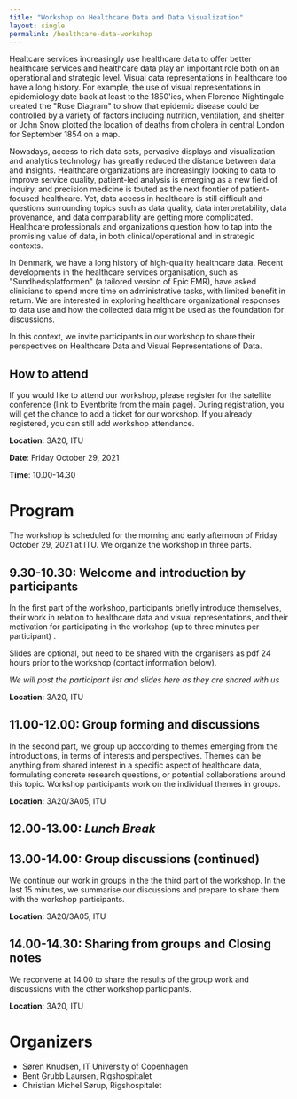 ```yaml
---
title: "Workshop on Healthcare Data and Data Visualization"
layout: single
permalink: /healthcare-data-workshop
---
```


Healtcare services increasingly use healthcare data to offer better healthcare services and healthcare data play an important role both on an operational and strategic level. Visual data representations in healthcare too have a long history. For example, the use of visual representations in epidemiology date back at least to the 1850'ies, when Florence Nightingale created the "Rose Diagram" to show that epidemic disease could be controlled by a variety of factors including nutrition, ventilation, and shelter or John Snow plotted the location of deaths from cholera in central London for September 1854 on a map.

Nowadays, access to rich data sets, pervasive displays and visualization and analytics technology has greatly reduced the distance between data and insights. Healthcare organizations are increasingly looking to data to improve service quality, patient-led analysis is emerging as a new field of inquiry, and precision medicine is touted as the next frontier of patient-focused healthcare. Yet, data access in healthcare is still difficult and questions surrounding topics such as data quality, data interpretability, data provenance, and data comparability are getting more complicated. Healthcare professionals and organizations question how to tap into the promising value of data, in both clinical/operational and in strategic contexts.

In Denmark, we have a long history of high-quality healthcare data. Recent developments in the healthcare services organisation, such as "Sundhedsplatformen" (a tailored version of Epic EMR), have asked clinicians to spend more time on administrative tasks, with limited benefit in return. We are interested in exploring healthcare organizational responses to data use and how the collected data might be used as the foundation for discussions.
 
In this context, we invite participants in our workshop to share their perspectives on Healthcare Data and Visual Representations of Data.

## How to attend

If you would like to attend our workshop, please register for the satellite conference (link to Eventbrite from the main page). During registration, you will get the chance to add a ticket for our workshop. If you already registered, you can still add workshop attendance.

**Location**: 3A20, ITU

**Date**: Friday October 29, 2021

**Time**: 10.00-14.30

# Program

The workshop is scheduled for the morning and early afternoon of Friday October 29, 2021 at ITU. We organize the workshop in three parts. 

## 9.30-10.30: Welcome and introduction by participants

In the first part of the workshop, participants briefly introduce themselves, their work in relation to healthcare data and visual representations, and their motivation for participating in the workshop (up to three minutes per participant) . 

Slides are optional, but need to be shared with the organisers as pdf 24 hours prior to the workshop (contact information below). 

_We will post the participant list and slides here as they are shared with us_

**Location**: 3A20, ITU

## 11.00-12.00: Group forming and discussions

In the second part, we group up acccording to themes emerging from the introductions, in terms of interests and perspectives. Themes can be anything from shared interest in a specific aspect of healthcare data, formulating concrete research questions, or potential collaborations around this topic. Workshop participants work on the individual themes in groups.

**Location**: 3A20/3A05, ITU

## 12.00-13.00: _Lunch Break_

## 13.00-14.00: Group discussions (continued)
We continue our work in groups in the the third part of the workshop. In the last 15 minutes, we summarise our discussions and prepare to share them with the workshop participants.

**Location**: 3A20/3A05, ITU

## 14.00-14.30: Sharing from groups and Closing notes
We reconvene at 14.00 to share the results of the group work and discussions with the other workshop participants.

**Location**: 3A20, ITU

# Organizers
* Søren Knudsen, IT University of Copenhagen
* Bent Grubb Laursen, Rigshospitalet
* Christian Michel Sørup, Rigshospitalet
